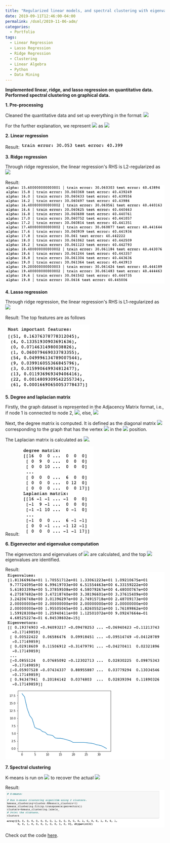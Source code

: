 ```yaml
---
title: "Regularized linear models, and spectral clustering with eigenvalue decomposition"
date: 2019-09-11T12:46:00-04:00
permalink: /dsml/2019-11-06-adm/
categories:
  - Portfolio
tags:
  - Linear Regression
  - Lasso Regression
  - Ridge Regression
  - Clustering
  - Linear Algebra
  - Python
  - Data Mining
---
```


**Implemented linear, ridge, and lasso regression on quantitative data. Performed spectral clustering on graphical data.**

**1. Pre-processing**

Cleaned the quantitative data and set up everything in the format: <img src="https://latex.codecogs.com/gif.latex?y=\beta_{1}x_{1}+\beta_{2}x_{2}+\beta_{3}x_{3}+...+\beta_{n}x_{n}"/>

For the further explanation, we represent <img src="https://latex.codecogs.com/gif.latex?\beta_{1}x_{1}+\beta_{2}x_{2}+\beta_{3}x_{3}+...+\beta_{n}x_{n}"/> as <img src="https://latex.codecogs.com/gif.latex?XB"/>

**2. Linear regression**

Result: <img src="/assets/images/advanced-data-mining/linear-regression.png?raw=true"/>

**3. Ridge regression**

Through ridge regression, the linear regression's RHS is L2-regularized as <img src="https://latex.codecogs.com/gif.latex?\hat{\beta^{ridge}}=argmin\lVert{y-XB}\rVert_{2}^{2}+\lambda\lVert{B}\rVert_{2}^{2}"/>

Result: <img src="/assets/images/advanced-data-mining/ridge-regression.png?raw=true"/>

**4. Lasso regression**

Through ridge regression, the linear regression's RHS is L1-regularized as <img src="https://latex.codecogs.com/gif.latex?\hat{\beta^{ridge}}=argmin\lVert{y-XB}\rVert_{2}^{2}+\lambda\lVert{B}\rVert"/>

Result: The top features are as follows

<img src="/assets/images/advanced-data-mining/lasso-features.png?raw=true"/>

**5. Degree and laplacian matrix**

Firstly, the graph dataset is represented in the Adjacency Matrix format, i.e., if node 1 is connected to node 2, <img src="https://latex.codecogs.com/gif.latex?A_{12}=1"/>, else, <img src="https://latex.codecogs.com/gif.latex?A_{ij}=0"/>

Next, the degree matrix is computed. It is defined as the diagonal matrix <img src="https://latex.codecogs.com/gif.latex?D=diag(d_{1},d_{2},d_{3},...,d_{n})"/> corresponding to the graph that has the vertex <img src="https://latex.codecogs.com/gif.latex?d_{i}"/> in the <img src="https://latex.codecogs.com/gif.latex?i^{th}"/> position.

The Laplacian matrix is calculated as <img src="https://latex.codecogs.com/gif.latex?L=D-A"/>.

Result: <img src="/assets/images/advanced-data-mining/degree-laplacian.png?raw=true"/>

**6. Eigenvector and eigenvalue computation**

The eigenvectors and eigenvalues of <img src="https://latex.codecogs.com/gif.latex?L"/> are calculated, and the top <img src="https://latex.codecogs.com/gif.latex?'K'"/> eigenvalues are identified.

Result: <img src="/assets/images/advanced-data-mining/eigenvecs-vals.png?raw=true"/>

**7. Spectral clustering**

K-means is run on <img src="https://latex.codecogs.com/gif.latex?(\widetilde{X},K)"/> to recover the actual <img src="https://latex.codecogs.com/gif.latex?'X'"/>

Result: <img src="/assets/images/advanced-data-mining/spectral-clustering.png?raw=true"/>

Check out the code [here](https://github.com/Advaitiyer/advanced-data-mining/tree/master/HW3).
